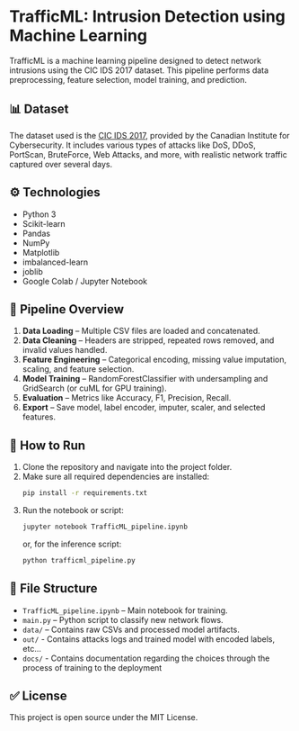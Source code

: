 
# TrafficML: Intrusion Detection using Machine Learning

TrafficML is a machine learning pipeline designed to detect network intrusions using the CIC IDS 2017 dataset. This pipeline performs data preprocessing, feature selection, model training, and prediction.

## 📊 Dataset

The dataset used is the [CIC IDS 2017](https://www.unb.ca/cic/datasets/ids-2017.html), provided by the Canadian Institute for Cybersecurity. It includes various types of attacks like DoS, DDoS, PortScan, BruteForce, Web Attacks, and more, with realistic network traffic captured over several days.

## ⚙️ Technologies

- Python 3
- Scikit-learn
- Pandas
- NumPy
- Matplotlib
- imbalanced-learn
- joblib
- Google Colab / Jupyter Notebook

## 🚦 Pipeline Overview

1. **Data Loading** – Multiple CSV files are loaded and concatenated.
2. **Data Cleaning** – Headers are stripped, repeated rows removed, and invalid values handled.
3. **Feature Engineering** – Categorical encoding, missing value imputation, scaling, and feature selection.
4. **Model Training** – RandomForestClassifier with undersampling and GridSearch (or cuML for GPU training).
5. **Evaluation** – Metrics like Accuracy, F1, Precision, Recall.
6. **Export** – Save model, label encoder, imputer, scaler, and selected features.

## 🧪 How to Run

1. Clone the repository and navigate into the project folder.
2. Make sure all required dependencies are installed:
    ```bash
    pip install -r requirements.txt
    ```
3. Run the notebook or script:
    ```bash
    jupyter notebook TrafficML_pipeline.ipynb
    ```
    or, for the inference script:
    ```bash
    python trafficml_pipeline.py
    ```

## 📁 File Structure

- `TrafficML_pipeline.ipynb` – Main notebook for training.
- `main.py` – Python script to classify new network flows.
- `data/` – Contains raw CSVs and processed model artifacts.
- `out/` - Contains attacks logs and trained model with encoded labels, etc...
- `docs/` - Contains documentation regarding the choices through the process of training to the deployment

## ✅ License

This project is open source under the MIT License.
